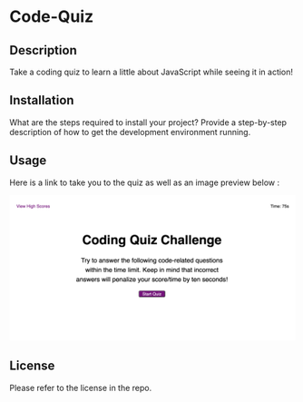 # Code-Quiz

## Description

Take a coding quiz to learn a little about JavaScript while seeing it in action!



## Installation

What are the steps required to install your project? Provide a step-by-step description of how to get the development environment running.

## Usage

Here is a link to take you to the quiz as well as an image preview below : 

![alt text](./Quiz-image.png)



## License

Please refer to the license in the repo.

